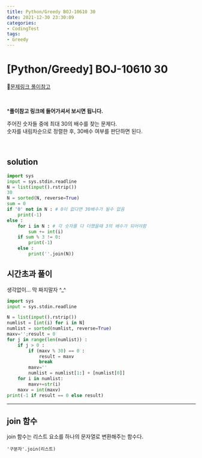 ```yaml
---
title: Python/Greedy BOJ-10610 30
date: 2021-12-30 23:30:09
categories:
- CodingTest
tags:
- Greedy
---
```


# [Python/Greedy] BOJ-10610 30

📌[문제링크 ](https://www.acmicpc.net/problem/10610) [풀이참고](https://yongku.tistory.com/entry/%EB%B0%B1%EC%A4%80-%EC%95%8C%EA%B3%A0%EB%A6%AC%EC%A6%98-%EB%B0%B1%EC%A4%80-10610%EB%B2%88-30-%ED%8C%8C%EC%9D%B4%EC%8D%ACPython)

  <BR>

***풀이참고 링크에 들어가셔서 보시면 됩니다.**

주어진 숫자들 중에 최대 30의 배수를 찾는 문제다. <br>숫자를 내림차순으로 정렬한 후, 30배수 여부를 판단하면 된다.

<br>

## solution

```python
import sys
input = sys.stdin.readline
N = list(input().rstrip())
30
N = sorted(N, reverse=True)
sum = 0
if '0' not in N : # 0이 없다면 30배수가 될수 없음
    print(-1)
else :
    for i in N : # 각 숫자를 다 더했을때 3의 배수가 되어야함
        sum += int(i)
    if sum % 3 != 0:
        print(-1)
    else :
        print(''.join(N))
```



## 시간초과 풀이

생각없이... 막 짜지말자 ^_^

```python
import sys
input = sys.stdin.readline

N = list(input().rstrip())
numlist = [int(i) for i in N]
numlist = sorted(numlist, reverse=True)
maxv='';result = 0
for j in range(len(numlist)) :
    if j > 0 :
        if (maxv % 30) == 0 : 
            result = maxv 
            break
        maxv=''
        numlist = numlist[1:] + [numlist[0]]    
    for i in numlist:
        maxv+=str(i) 
    maxv = int(maxv)
print(-1 if result == 0 else result)
```



-----

## join 함수

join 함수는 리스트 요소를 하나의 문자열로 변환해주는 함수다.

`'구분자'.join(리스트)`

